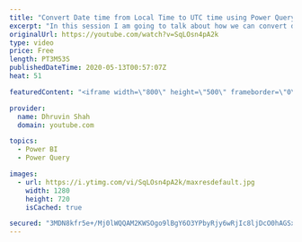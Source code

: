 ```yaml
---
title: "Convert Date time from Local Time to UTC time using Power Query"
excerpt: "In this session I am going to talk about how we can convert datetime from one timezone to UTC timezone in power query.  sometimes there are situations where we need to convert our local date time value to UTC time value.  In Power Query we have some functions using which we can convert our local date"
originalUrl: https://youtube.com/watch?v=SqLOsn4pA2k
type: video
price: Free
length: PT3M53S
publishedDateTime: 2020-05-13T00:57:07Z
heat: 51

featuredContent: "<iframe width=\"800\" height=\"500\" frameborder=\"0\" src=\"https://www.youtube.com/embed/SqLOsn4pA2k\" allow=\"accelerometer; autoplay; encrypted-media; gyroscope; picture-in-picture\" allowfullscreen></iframe>"

provider:
  name: Dhruvin Shah
  domain: youtube.com

topics:
  - Power BI
  - Power Query

images:
  - url: https://i.ytimg.com/vi/SqLOsn4pA2k/maxresdefault.jpg
    width: 1280
    height: 720
    isCached: true

secured: "3MDN8kfr5e+/Mj0lWQQAM2KWSOgo9lBgY6O3YPbyRjy6wRjIc8ljDcO0hAGSxOozzMXeTTQQWarD2RodkMozJkT/3XROoAOsYFBTT4doJeUENo+pLvzXo/mBvfhTxCU5jR0aG3rmvcEUOOt+tL+ueSnzLjfiMwoC7cH/3qDKbaIdFgHyhFRep5MwXhPvqYx1txB0HL4mTDvGDd5F9OIJxQyu+Y1PqJOFMuIvlCH6zDRNo/Z8OnM8eYcbIEiOyTHSDua468JPap2DeZV2iJ/+1p2Bh3RJ4DSNZL50AjndBXssKCojTFDCNucb4v1R+1VUe7HfSiVNETTPbOuQT+1dQ2uUux1v8mf6tdlibp/OmU4ilC+arurl+cCDmdSfpwyA0x/WG8WiiJrUvEFZjyik6FT09S9lBM2oY9wnB97XJ2s=;x8YSv6Ju7q02HQZTuUYyvg=="
---
```


